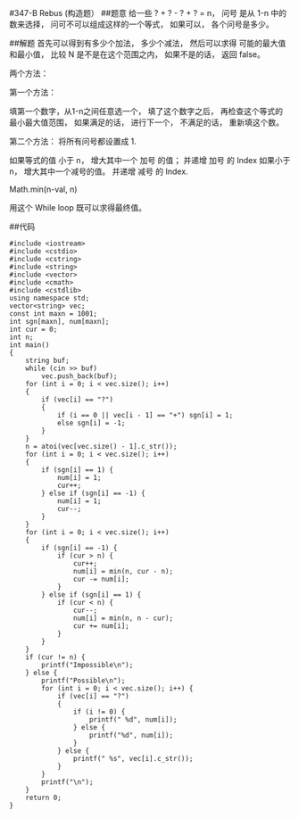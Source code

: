 #347-B Rebus (构造题）
##题意
给一些 ? + ? - ? + ? = n， 问号 是从 1-n 中的数来选择， 问可不可以组成这样的一个等式， 如果可以， 各个问号是多少。

##解题
首先可以得到有多少个加法， 多少个减法， 然后可以求得 可能的最大值和最小值， 比较 N 是不是在这个范围之内， 如果不是的话， 返回 false。


两个方法：

第一个方法：

填第一个数字，从1-n之间任意选一个， 填了这个数字之后， 再检查这个等式的最小最大值范围， 如果满足的话， 进行下一个， 不满足的话， 重新填这个数。

第二个方法：
将所有问号都设置成 1.

如果等式的值 小于 n， 增大其中一个 加号 的值； 并递增 加号 的 Index
如果小于 n， 增大其中一个减号的值。 并递增 减号 的 Index.

Math.min(n-val, n)

用这个 While loop 既可以求得最终值。

##代码
```
#include <iostream>
#include <cstdio>
#include <cstring>
#include <string>
#include <vector>
#include <cmath>
#include <cstdlib>
using namespace std;
vector<string> vec;
const int maxn = 1001;
int sgn[maxn], num[maxn];
int cur = 0;
int n;
int main()
{
    string buf;
    while (cin >> buf)
        vec.push_back(buf);
    for (int i = 0; i < vec.size(); i++)
    {
        if (vec[i] == "?")
        {
            if (i == 0 || vec[i - 1] == "+") sgn[i] = 1;
            else sgn[i] = -1;
        }
    }
    n = atoi(vec[vec.size() - 1].c_str());
    for (int i = 0; i < vec.size(); i++)
    {
        if (sgn[i] == 1) {
            num[i] = 1;
            cur++;
        } else if (sgn[i] == -1) {
            num[i] = 1;
            cur--;
        }
    }
    for (int i = 0; i < vec.size(); i++)
    {
        if (sgn[i] == -1) {
            if (cur > n) {
                cur++;
                num[i] = min(n, cur - n);
                cur -= num[i];
            }
        } else if (sgn[i] == 1) {
            if (cur < n) {
                cur--;
                num[i] = min(n, n - cur);
                cur += num[i];
            }
        }
    }
    if (cur != n) {
        printf("Impossible\n");
    } else {
        printf("Possible\n");
        for (int i = 0; i < vec.size(); i++) {
            if (vec[i] == "?")
            {
                if (i != 0) {
                    printf(" %d", num[i]);
                } else {
                    printf("%d", num[i]);
                }
            } else {
                printf(" %s", vec[i].c_str());
            }
        }
        printf("\n");
    }
    return 0;
}
```

